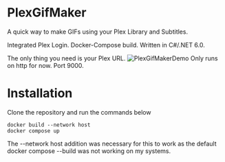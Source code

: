 # PlexGifMaker
A quick way to make GIFs using your Plex Library and Subtitles.  

Integrated Plex Login. Docker-Compose build.  Written in C#/.NET 6.0.  

The only thing you need is your Plex URL. 
![PlexGifMakerDemo](https://github.com/TechBuckler/PlexGifMaker/assets/166867994/f57dad0a-1004-4d45-a871-fc212b2078c0)
Only runs on http for now.  Port 9000.

# Installation

Clone the repository and run the commands below

```cd PlexGifMaker/PlexGifMaker
docker build --network host
docker compose up
```
The --network host addition was necessary for this to work as the default docker compose --build was not working on my systems.
